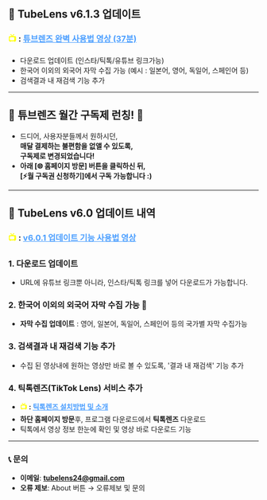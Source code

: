 ## 🚀 TubeLens v6.1.3 업데이트
### <span style="color: #ffff00; font-weight: bold;">📺 </span>: <a href="https://youtu.be/_U0ZlWsQC2w" style="color: #4a9eff; text-decoration: underline;">튜브렌즈 완벽 사용법 영상 (37분)</a>
- 다운로드 업데이트 (인스타/틱톡/유튜브 링크가능)
- 한국어 이외의 외국어 자막 수집 가능 (예시 : 일본어, 영어, 독일어, 스페인어 등)
- 검색결과 내 재검색 기능 추가
---

## 🎉 **튜브렌즈 월간 구독제 런칭!** 🎉

- 드디어, 사용자분들께서 원하시던,<br>**매달 결제하는 불편함을 없앨 수 있도록,**<br>**구독제로 변경되었습니다!** <br>
- **아래 [🌐 홈페이지 방문] 버튼을 클릭하신 뒤,**  <br>
**[⚡월 구독권 신청하기]에서 구독 가능합니다 :)**

---

## 🚀 TubeLens v6.0 업데이트 내역

### <span style="color: #ffff00; font-weight: bold;">📺 </span>: <a href="https://youtu.be/K4fLTU3kZe0" style="color: #4a9eff; text-decoration: underline;">v6.0.1 업데이트 기능 사용법 영상</a>

### 1. 다운로드 업데이트
- URL에 유튜브 링크뿐 아니라, 인스타/틱톡 링크를 넣어 다운로드가 가능합니다.

### 2. 한국어 이외의 외국어 자막 수집 가능 🤝
- **자막 수집 업데이트**
  : 영어, 일본어, 독일어, 스페인어 등의 국가별 자막 수집가능
  
### 3. 검색결과 내 재검색 기능 추가
- 수집 된 영상내에 원하는 영상만 바로 볼 수 있도록, '결과 내 재검색' 기능 추가

### 4. 틱톡렌즈(TikTok Lens) 서비스 추가
- **<span style="color: #ffff00; font-weight: bold;">📺 </span>: <a href="https://youtu.be/nFI9PUbbTUQ" style="color: #4a9eff; text-decoration: underline;">틱톡렌즈 설치방법 및 소개</a>**
- **하단 홈페이지 방문**후, 프로그램 다운로드에서 **틱톡렌즈** 다운로드
- 틱톡에서 영상 정보 한눈에 확인 및 영상 바로 다운로드 기능

---

### 📞 **문의**

- **이메일**: **tubelens24@gmail.com**
- **오류 제보**: About 버튼 → 오류제보 및 문의

